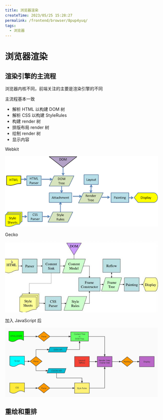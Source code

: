 ```yaml
---
title: 浏览器渲染
createTime: 2023/05/25 15:28:27
permalink: /frontend/browser/8pup4yuq/
tags:
  - 浏览器
---
```


# 浏览器渲染

## 渲染引擎的主流程

浏览器内核不同，前端关注的主要是渲染引擎的不同

主流程基本一致

- 解析 HTML 以构建 DOM 树
- 解析 CSS 以构建 StyleRules
- 构建 render 树
- 排版布局 render 树
- 绘制 render 树
- 显示内容

Webkit

![Webkit 渲染](./imgs/webkit.png)

Gecko

![Gecko 渲染](./imgs/gecko.jpg)

加入 JavaScript 后

![渲染总流程](./imgs/all.jpg)

## 重绘和重排
